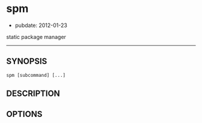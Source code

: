 # spm

- pubdate: 2012-01-23

static package manager

-----------

## SYNOPSIS

```
spm [subcommand] [...]
```


## DESCRIPTION


## OPTIONS
